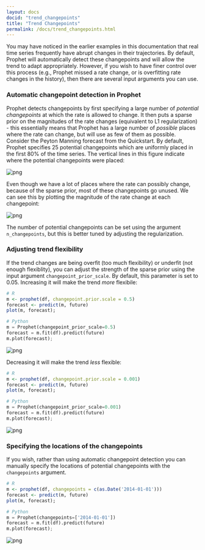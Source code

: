 ```yaml
---
layout: docs
docid: "trend_changepoints"
title: "Trend Changepoints"
permalink: /docs/trend_changepoints.html
---
```

You may have noticed in the earlier examples in this documentation that real time series frequently have abrupt changes in their trajectories. By default, Prophet will automatically detect these changepoints and will allow the trend to adapt appropriately. However, if you wish to have finer control over this process (e.g., Prophet missed a rate change, or is overfitting rate changes in the history), then there are several input arguments you can use.

### Automatic changepoint detection in Prophet
Prophet detects changepoints by first specifying a large number of *potential changepoints* at which the rate is allowed to change. It then puts a sparse prior on the magnitudes of the rate changes (equivalent to L1 regularization) - this essentially means that Prophet has a large number of *possible* places where the rate can change, but will use as few of them as possible. Consider the Peyton Manning forecast from the Quickstart. By default, Prophet specifies 25 potential changepoints which are uniformly placed in the first 80% of the time series. The vertical lines in this figure indicate where the potential changepoints were placed:

 
![png](/prophet/static/trend_changepoints_files/trend_changepoints_4_0.png) 


Even though we have a lot of places where the rate can possibly change, because of the sparse prior, most of these changepoints go unused. We can see this by plotting the magnitude of the rate change at each changepoint:

 
![png](/prophet/static/trend_changepoints_files/trend_changepoints_6_0.png) 


The number of potential changepoints can be set using the argument `n_changepoints`, but this is better tuned by adjusting the regularization.

### Adjusting trend flexibility
If the trend changes are being overfit (too much flexibility) or underfit (not enough flexiblity), you can adjust the strength of the sparse prior using the input argument `changepoint_prior_scale`. By default, this parameter is set to 0.05. Increasing it will make the trend *more* flexibile:

```R
# R
m <- prophet(df, changepoint.prior.scale = 0.5)
forecast <- predict(m, future)
plot(m, forecast);
```
```python
# Python
m = Prophet(changepoint_prior_scale=0.5)
forecast = m.fit(df).predict(future)
m.plot(forecast);
```
 
![png](/prophet/static/trend_changepoints_files/trend_changepoints_10_0.png) 


Decreasing it will make the trend *less* flexible:

```R
# R
m <- prophet(df, changepoint.prior.scale = 0.001)
forecast <- predict(m, future)
plot(m, forecast);
```
```python
# Python
m = Prophet(changepoint_prior_scale=0.001)
forecast = m.fit(df).predict(future)
m.plot(forecast);
```
 
![png](/prophet/static/trend_changepoints_files/trend_changepoints_13_0.png) 


### Specifying the locations of the changepoints

If you wish, rather than using automatic changepoint detection you can manually specify the locations of potential changepoints with the `changepoints` argument.

```R
# R
m <- prophet(df, changepoints = c(as.Date('2014-01-01')))
forecast <- predict(m, future)
plot(m, forecast);
```
```python
# Python
m = Prophet(changepoints=['2014-01-01'])
forecast = m.fit(df).predict(future)
m.plot(forecast);
```
 
![png](/prophet/static/trend_changepoints_files/trend_changepoints_17_0.png) 

